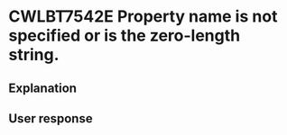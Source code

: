 # CWLBT7542E Property name is not specified or is the zero-length string.

## Explanation

## User response